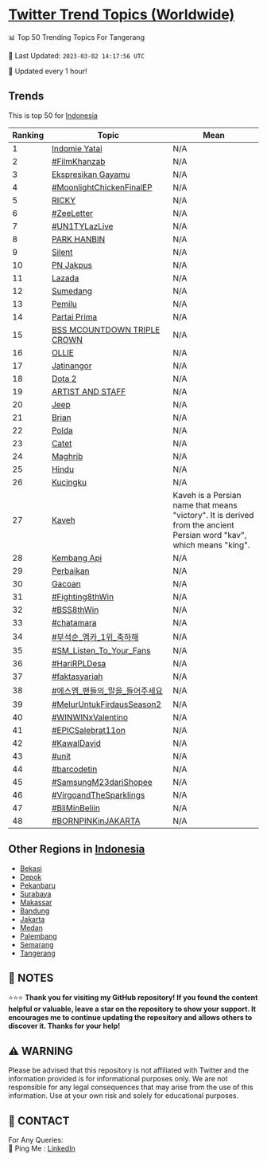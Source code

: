 [Twitter Trend Topics (Worldwide)](https://github.com/ErcinDedeoglu/Twitter-Trend-Topics)
==========


📊 Top 50 Trending Topics For Tangerang

📆 Last Updated: `2023-03-02 14:17:56 UTC`

🔧 Updated every 1 hour!


## Trends

This is top 50 for [Indonesia](</Indonesia>)

| Ranking | Topic | Mean |
| ------- | ------------ | ------------ |
| 1 | [Indomie Yatai](http://twitter.com/search?q=Indomie+Yatai) | N/A |
| 2 | [#FilmKhanzab](http://twitter.com/search?q=%23FilmKhanzab) | N/A |
| 3 | [Ekspresikan Gayamu](http://twitter.com/search?q=Ekspresikan+Gayamu) | N/A |
| 4 | [#MoonlightChickenFinalEP](http://twitter.com/search?q=%23MoonlightChickenFinalEP) | N/A |
| 5 | [RICKY](http://twitter.com/search?q=RICKY) | N/A |
| 6 | [#ZeeLetter](http://twitter.com/search?q=%23ZeeLetter) | N/A |
| 7 | [#UN1TYLazLive](http://twitter.com/search?q=%23UN1TYLazLive) | N/A |
| 8 | [PARK HANBIN](http://twitter.com/search?q=PARK+HANBIN) | N/A |
| 9 | [Silent](http://twitter.com/search?q=Silent) | N/A |
| 10 | [PN Jakpus](http://twitter.com/search?q=PN+Jakpus) | N/A |
| 11 | [Lazada](http://twitter.com/search?q=Lazada) | N/A |
| 12 | [Sumedang](http://twitter.com/search?q=Sumedang) | N/A |
| 13 | [Pemilu](http://twitter.com/search?q=Pemilu) | N/A |
| 14 | [Partai Prima](http://twitter.com/search?q=Partai+Prima) | N/A |
| 15 | [BSS MCOUNTDOWN TRIPLE CROWN](http://twitter.com/search?q=BSS+MCOUNTDOWN+TRIPLE+CROWN) | N/A |
| 16 | [OLLIE](http://twitter.com/search?q=OLLIE) | N/A |
| 17 | [Jatinangor](http://twitter.com/search?q=Jatinangor) | N/A |
| 18 | [Dota 2](http://twitter.com/search?q=Dota+2) | N/A |
| 19 | [ARTIST AND STAFF](http://twitter.com/search?q=ARTIST+AND+STAFF) | N/A |
| 20 | [Jeep](http://twitter.com/search?q=Jeep) | N/A |
| 21 | [Brian](http://twitter.com/search?q=Brian) | N/A |
| 22 | [Polda](http://twitter.com/search?q=Polda) | N/A |
| 23 | [Catet](http://twitter.com/search?q=Catet) | N/A |
| 24 | [Maghrib](http://twitter.com/search?q=Maghrib) | N/A |
| 25 | [Hindu](http://twitter.com/search?q=Hindu) | N/A |
| 26 | [Kucingku](http://twitter.com/search?q=Kucingku) | N/A |
| 27 | [Kaveh](http://twitter.com/search?q=Kaveh) | Kaveh is a Persian name that means "victory". It is derived from the ancient Persian word "kav", which means "king". |
| 28 | [Kembang Api](http://twitter.com/search?q=Kembang+Api) | N/A |
| 29 | [Perbaikan](http://twitter.com/search?q=Perbaikan) | N/A |
| 30 | [Gacoan](http://twitter.com/search?q=Gacoan) | N/A |
| 31 | [#Fighting8thWin](http://twitter.com/search?q=%23Fighting8thWin) | N/A |
| 32 | [#BSS8thWin](http://twitter.com/search?q=%23BSS8thWin) | N/A |
| 33 | [#chatamara](http://twitter.com/search?q=%23chatamara) | N/A |
| 34 | [#부석순_엠카_1위_축하해](http://twitter.com/search?q=%23%eb%b6%80%ec%84%9d%ec%88%9c_%ec%97%a0%ec%b9%b4_1%ec%9c%84_%ec%b6%95%ed%95%98%ed%95%b4) | N/A |
| 35 | [#SM_Listen_To_Your_Fans](http://twitter.com/search?q=%23SM_Listen_To_Your_Fans) | N/A |
| 36 | [#HariRPLDesa](http://twitter.com/search?q=%23HariRPLDesa) | N/A |
| 37 | [#faktasyariah](http://twitter.com/search?q=%23faktasyariah) | N/A |
| 38 | [#에스엠_팬들의_말을_들어주세요](http://twitter.com/search?q=%23%ec%97%90%ec%8a%a4%ec%97%a0_%ed%8c%ac%eb%93%a4%ec%9d%98_%eb%a7%90%ec%9d%84_%eb%93%a4%ec%96%b4%ec%a3%bc%ec%84%b8%ec%9a%94) | N/A |
| 39 | [#MelurUntukFirdausSeason2](http://twitter.com/search?q=%23MelurUntukFirdausSeason2) | N/A |
| 40 | [#WINWINxValentino](http://twitter.com/search?q=%23WINWINxValentino) | N/A |
| 41 | [#EPICSalebrat11on](http://twitter.com/search?q=%23EPICSalebrat11on) | N/A |
| 42 | [#KawalDavid](http://twitter.com/search?q=%23KawalDavid) | N/A |
| 43 | [#unit](http://twitter.com/search?q=%23unit) | N/A |
| 44 | [#barcodetin](http://twitter.com/search?q=%23barcodetin) | N/A |
| 45 | [#SamsungM23dariShopee](http://twitter.com/search?q=%23SamsungM23dariShopee) | N/A |
| 46 | [#VirgoandTheSparklings](http://twitter.com/search?q=%23VirgoandTheSparklings) | N/A |
| 47 | [#BliMinBeliin](http://twitter.com/search?q=%23BliMinBeliin) | N/A |
| 48 | [#BORNPINKinJAKARTA](http://twitter.com/search?q=%23BORNPINKinJAKARTA) | N/A |



## Other Regions in [Indonesia](</Indonesia>)

* [Bekasi](</Indonesia/Bekasi.md>)
* [Depok](</Indonesia/Depok.md>)
* [Pekanbaru](</Indonesia/Pekanbaru.md>)
* [Surabaya](</Indonesia/Surabaya.md>)
* [Makassar](</Indonesia/Makassar.md>)
* [Bandung](</Indonesia/Bandung.md>)
* [Jakarta](</Indonesia/Jakarta.md>)
* [Medan](</Indonesia/Medan.md>)
* [Palembang](</Indonesia/Palembang.md>)
* [Semarang](</Indonesia/Semarang.md>)
* [Tangerang](</Indonesia/Tangerang.md>)



## 📝 NOTES

⭐⭐⭐ **Thank you for visiting my GitHub repository! If you found the content helpful or valuable, leave a star on the repository to show your support. It encourages me to continue updating the repository and allows others to discover it. Thanks for your help!**


## ⚠️ WARNING

Please be advised that this repository is not affiliated with Twitter and the information provided is for informational purposes only. We are not responsible for any legal consequences that may arise from the use of this information. Use at your own risk and solely for educational purposes.


## 📨 CONTACT

 For Any Queries:  
            🏓 Ping Me : [LinkedIn](https://www.linkedin.com/in/ercindedeoglu/)
